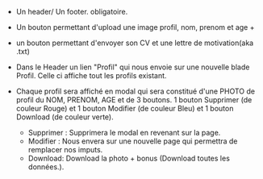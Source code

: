 - Un header/ Un footer. obligatoire.


- Un bouton permettant d'upload une image profil, nom, prenom et age +
- un bouton permettant d'envoyer son CV et une lettre de motivation(aka .txt)


- Dans le Header un lien "Profil" qui nous envoie sur une nouvelle blade Profil. 
Celle ci affiche tout les profils existant.

- Chaque profil sera affiché en modal qui sera constitué d'une PHOTO de profil du NOM, PRENOM, AGE et de 3 boutons.
1 bouton Supprimer (de couleur Rouge) et 1 bouton Modifier (de couleur Bleu) et 1 bouton Download (de couleur verte).
   - Supprimer : Supprimera le modal en revenant sur la page.
   - Modifier : Nous envera sur une nouvelle page qui permettra de remplacer nos imputs.
   - Download: Download la photo + bonus (Download toutes les données.).
